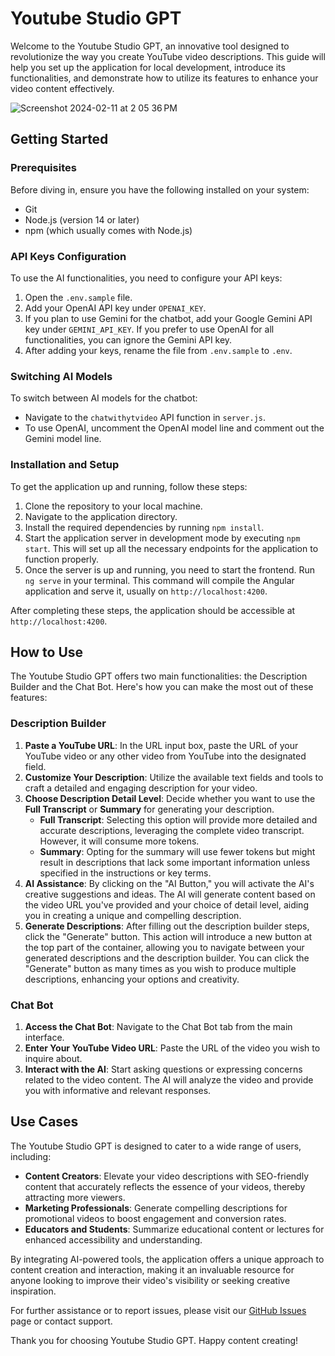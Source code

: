 # Youtube Studio GPT

Welcome to the Youtube Studio GPT, an innovative tool designed to revolutionize the way you create YouTube video descriptions. This guide will help you set up the application for local development, introduce its functionalities, and demonstrate how to utilize its features to enhance your video content effectively.

![Screenshot 2024-02-11 at 2 05 36 PM](https://github.com/rthomas24/YoutubeStudio-GPT/assets/44555719/87a27b00-a975-41f2-9a47-5e152a1e58a0)


## Getting Started

### Prerequisites

Before diving in, ensure you have the following installed on your system:
- Git
- Node.js (version 14 or later)
- npm (which usually comes with Node.js)

### API Keys Configuration

To use the AI functionalities, you need to configure your API keys:
1. Open the `.env.sample` file.
2. Add your OpenAI API key under `OPENAI_KEY`.
3. If you plan to use Gemini for the chatbot, add your Google Gemini API key under `GEMINI_API_KEY`. If you prefer to use OpenAI for all functionalities, you can ignore the Gemini API key.
4. After adding your keys, rename the file from `.env.sample` to `.env`.

### Switching AI Models

To switch between AI models for the chatbot:
- Navigate to the `chatwithytvideo` API function in `server.js`.
- To use OpenAI, uncomment the OpenAI model line and comment out the Gemini model line.

### Installation and Setup

To get the application up and running, follow these steps:

1. Clone the repository to your local machine.
2. Navigate to the application directory.
3. Install the required dependencies by running `npm install`.
4. Start the application server in development mode by executing `npm start`. This will set up all the necessary endpoints for the application to function properly.
5. Once the server is up and running, you need to start the frontend. Run `ng serve` in your terminal. This command will compile the Angular application and serve it, usually on `http://localhost:4200`.

After completing these steps, the application should be accessible at `http://localhost:4200`.

## How to Use

The Youtube Studio GPT offers two main functionalities: the Description Builder and the Chat Bot. Here's how you can make the most out of these features:

### Description Builder

1. **Paste a YouTube URL**: In the URL input box, paste the URL of your YouTube video or any other video from YouTube into the designated field.
2. **Customize Your Description**: Utilize the available text fields and tools to craft a detailed and engaging description for your video.
3. **Choose Description Detail Level**: Decide whether you want to use the **Full Transcript** or **Summary** for generating your description.
   - **Full Transcript**: Selecting this option will provide more detailed and accurate descriptions, leveraging the complete video transcript. However, it will consume more tokens.
   - **Summary**: Opting for the summary will use fewer tokens but might result in descriptions that lack some important information unless specified in the instructions or key terms.
4. **AI Assistance**: By clicking on the "AI Button," you will activate the AI's creative suggestions and ideas. The AI will generate content based on the video URL you've provided and your choice of detail level, aiding you in creating a unique and compelling description.
5. **Generate Descriptions**: After filling out the description builder steps, click the "Generate" button. This action will introduce a new button at the top part of the container, allowing you to navigate between your generated descriptions and the description builder. You can click the "Generate" button as many times as you wish to produce multiple descriptions, enhancing your options and creativity.

### Chat Bot

1. **Access the Chat Bot**: Navigate to the Chat Bot tab from the main interface.
2. **Enter Your YouTube Video URL**: Paste the URL of the video you wish to inquire about.
3. **Interact with the AI**: Start asking questions or expressing concerns related to the video content. The AI will analyze the video and provide you with informative and relevant responses.

## Use Cases

The Youtube Studio GPT is designed to cater to a wide range of users, including:

- **Content Creators**: Elevate your video descriptions with SEO-friendly content that accurately reflects the essence of your videos, thereby attracting more viewers.
- **Marketing Professionals**: Generate compelling descriptions for promotional videos to boost engagement and conversion rates.
- **Educators and Students**: Summarize educational content or lectures for enhanced accessibility and understanding.

By integrating AI-powered tools, the application offers a unique approach to content creation and interaction, making it an invaluable resource for anyone looking to improve their video's visibility or seeking creative inspiration.

For further assistance or to report issues, please visit our [GitHub Issues](https://github.com/rthomas24/YoutubeStudio-GPT/issues) page or contact support.

Thank you for choosing Youtube Studio GPT. Happy content creating!
